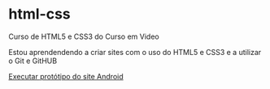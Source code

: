 # html-css
 Curso de HTML5 e CSS3 do Curso em Video

 Estou aprendendendo a criar sites com o uso do HTML5 e CSS3 e a utilizar o Git e GitHUB

 <a href="https://devdih.github.io/html-css-cursoemvideo/Exercicios/Modulo 2/Ex22/index.html">Executar protótipo do site Android</a>